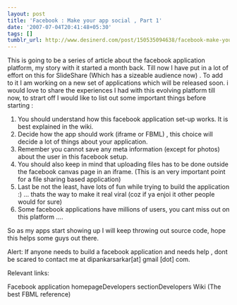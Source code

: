 ```yaml
---
layout: post
title: 'Facebook : Make your app social , Part 1'
date: '2007-07-04T20:41:48+05:30'
tags: []
tumblr_url: http://www.desinerd.com/post/150535094638/facebook-make-your-app-social-part-1
---
```

This is going to be a series of article about the facebook application platform, my story with it started a month back. Till now I have put in a lot of effort on this  for SlideShare (Which has a sizeable audience now) . To add to it I am working on a new set of applications which will be released soon. i would love to share the experiences I had with this evolving platform till now, to strart off I would like to list out some important things before starting :

1. You should understand how this facebook application set-up works. It is best explained in the wiki.
2. Decide how the app should work (iframe or FBML) , this choice will decide a lot of things about your application.
3. Remember you cannot save any meta information (except for photos) about the user in this facebook setup.
4. You should also keep in mind that uploading files has to be done outside the facebook canvas page in an iframe. (This is an very important point for a file sharing based application)
5. Last be not the least, have lots of fun while trying to build the application :) … thats the way to make it real viral (coz if ya enjoi it other people would for sure)
6. Some facebook applications have millions of users, you cant miss out on this platform ….

So as my apps start showing up I will keep throwing out source code, hope this helps some guys out there.

Alert:
If anyone needs to build a facebook application and needs help , dont be scared to contact me at dipankarsarkar[at] gmail [dot] com.

Relevant links:

Facebook application homepageDevelopers sectionDevelopers Wiki (The best FBML reference)
